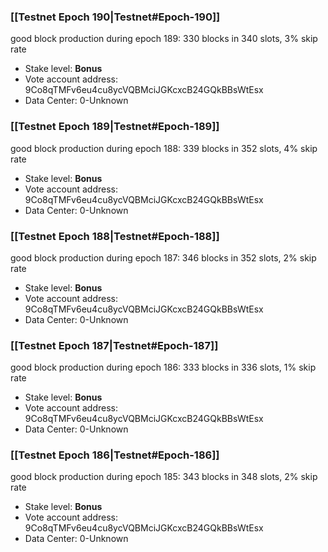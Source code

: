 ### [[Testnet Epoch 190|Testnet#Epoch-190]]
good block production during epoch 189: 330 blocks in 340 slots, 3% skip rate
* Stake level: **Bonus** 
* Vote account address: 9Co8qTMFv6eu4cu8ycVQBMciJGKcxcB24GQkBBsWtEsx
* Data Center: 0-Unknown
### [[Testnet Epoch 189|Testnet#Epoch-189]]
good block production during epoch 188: 339 blocks in 352 slots, 4% skip rate
* Stake level: **Bonus** 
* Vote account address: 9Co8qTMFv6eu4cu8ycVQBMciJGKcxcB24GQkBBsWtEsx
* Data Center: 0-Unknown
### [[Testnet Epoch 188|Testnet#Epoch-188]]
good block production during epoch 187: 346 blocks in 352 slots, 2% skip rate
* Stake level: **Bonus** 
* Vote account address: 9Co8qTMFv6eu4cu8ycVQBMciJGKcxcB24GQkBBsWtEsx
* Data Center: 0-Unknown
### [[Testnet Epoch 187|Testnet#Epoch-187]]
good block production during epoch 186: 333 blocks in 336 slots, 1% skip rate
* Stake level: **Bonus** 
* Vote account address: 9Co8qTMFv6eu4cu8ycVQBMciJGKcxcB24GQkBBsWtEsx
* Data Center: 0-Unknown
### [[Testnet Epoch 186|Testnet#Epoch-186]]
good block production during epoch 185: 343 blocks in 348 slots, 2% skip rate
* Stake level: **Bonus** 
* Vote account address: 9Co8qTMFv6eu4cu8ycVQBMciJGKcxcB24GQkBBsWtEsx
* Data Center: 0-Unknown